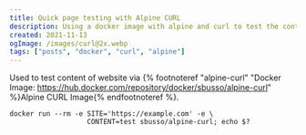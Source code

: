 ```yaml
---
title: Quick page testing with Alpine CURL
description: Using a docker image with alpine and curl to test the content of a web page
created: 2021-11-13
ogImage: /images/curl@2x.webp
tags: ["posts", "docker", "curl", "alpine"]
---
```


Used to test content of website via {% footnoteref "alpine-curl" "Docker Image: <a href='https://hub.docker.com/repository/docker/sbusso/alpine-curl'>https://hub.docker.com/repository/docker/sbusso/alpine-curl</a>" %}Alpine CURL Image{% endfootnoteref %}.

```shell
docker run --rm -e SITE='https://example.com' -e \
                   CONTENT=test sbusso/alpine-curl; echo $?
```
